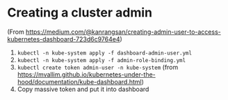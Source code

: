 # Creating a cluster admin

(From <https://medium.com/@kanrangsan/creating-admin-user-to-access-kubernetes-dashboard-723d6c9764e4>)

1. `kubectl -n kube-system apply -f dashboard-admin-user.yml`
2. `kubectl -n kube-system apply -f admin-role-binding.yml`
3. `kubectl create token admin-user -n kube-system` (from <https://mvallim.github.io/kubernetes-under-the-hood/documentation/kube-dashboard.html>)
4. Copy massive token and put it into dashboard
